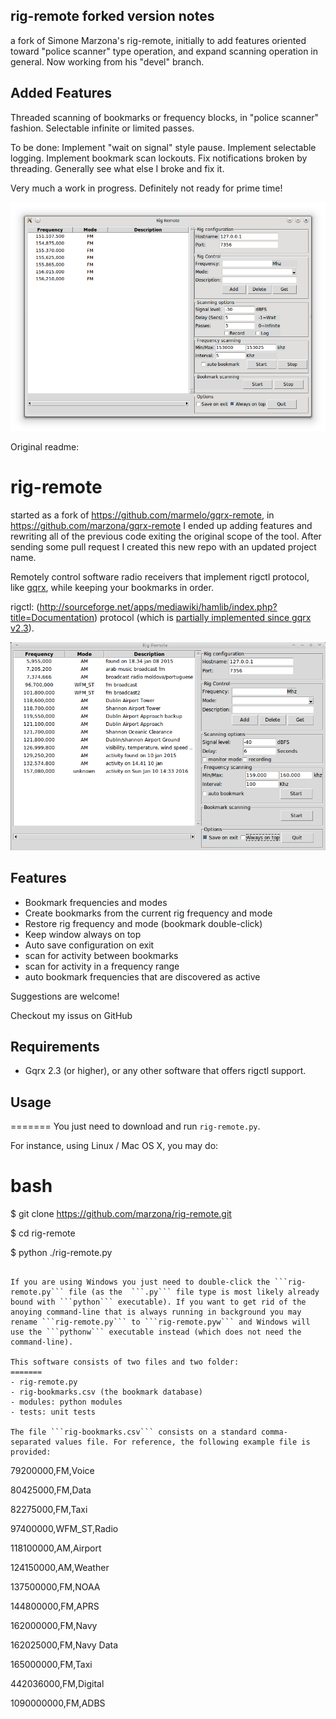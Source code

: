 rig-remote forked version notes
-------------------------------

a fork of Simone Marzona's rig-remote, initially to add features oriented toward "police scanner" type 
operation, and expand scanning operation in general. Now working from his "devel" branch.

Added Features
--------------

Threaded scanning of bookmarks or frequency blocks, in "police scanner" fashion.
Selectable infinite or limited passes.

To be done:
Implement "wait on signal" style pause.
Implement selectable logging.
Implement bookmark scan lockouts.
Fix notifications broken by threading.
Generally see what else I broke and fix it.

Very much a work in progress. Definitely not ready for prime time!

![rig-remote-fork](https://github.com/MaineTim/rig-remote/blob/devel/screenshots/rigremote2.png)

Original readme:

rig-remote
===========

started as a fork of https://github.com/marmelo/gqrx-remote, in https://github.com/marzona/gqrx-remote I ended up adding features and rewriting all of the previous code exiting the original scope of the tool.
After sending some pull request I created this new repo with an updated project name.


Remotely control software radio receivers that implement rigctl protocol, like [gqrx](http://gqrx.dk/),
while keeping your bookmarks in order.

rigctl: (http://sourceforge.net/apps/mediawiki/hamlib/index.php?title=Documentation) protocol (which is [partially implemented since gqrx v2.3](http://gqrx.dk/doc/remote-control)).

![rig-remote-linux](https://github.com/Marzona/rig-remote/blob/new_ui/screenshots/rig-remote.png)


Features
--

- Bookmark frequencies and modes
- Create bookmarks from the current rig frequency and mode
- Restore rig frequency and mode (bookmark double-click)
- Keep window always on top
- Auto save configuration on exit
- scan for activity between bookmarks
- scan for activity in a frequency range
- auto bookmark frequencies that are discovered as active

Suggestions are welcome!

Checkout my issus on GitHub

Requirements
---

- Gqrx 2.3 (or higher), or any other software that offers rigctl support.

Usage
---

=======
You just need to download and run ```rig-remote.py```.

For instance, using Linux / Mac OS X, you may do:

bash
=======
$ git clone https://github.com/marzona/rig-remote.git

$ cd rig-remote

$ python ./rig-remote.py

```

If you are using Windows you just need to double-click the ```rig-remote.py``` file (as the  ```.py``` file type is most likely already bound with ```python``` executable). If you want to get rid of the anoying command-line that is always running in background you may rename ```rig-remote.py``` to ```rig-remote.pyw``` and Windows will use the ```pythonw``` executable instead (which does not need the command-line).

This software consists of two files and two folder:
=======
- rig-remote.py
- rig-bookmarks.csv (the bookmark database)
- modules: python modules
- tests: unit tests

The file ```rig-bookmarks.csv``` consists on a standard comma-separated values file. For reference, the following example file is provided:

```
79200000,FM,Voice

80425000,FM,Data

82275000,FM,Taxi

97400000,WFM_ST,Radio

118100000,AM,Airport

124150000,AM,Weather

137500000,FM,NOAA

144800000,FM,APRS

162000000,FM,Navy

162025000,FM,Navy Data

165000000,FM,Taxi

442036000,FM,Digital

1090000000,FM,ADBS
```

